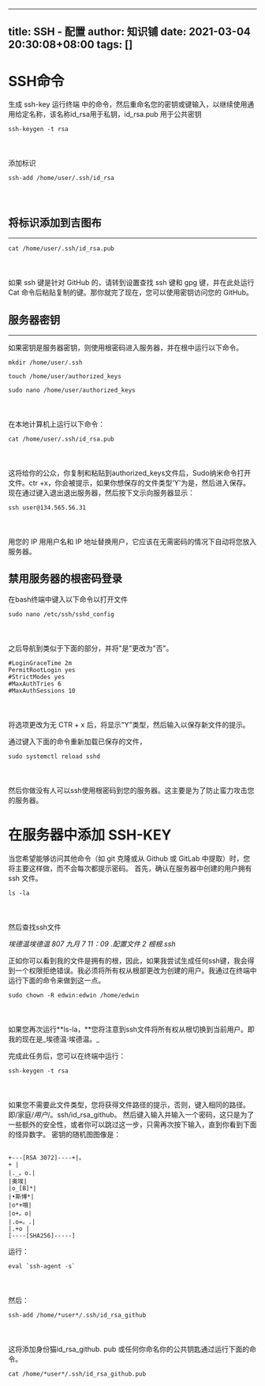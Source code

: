 
---
title: SSH - 配置
author: 知识铺
date: 2021-03-04 20:30:08+08:00
tags: []
---
# [](#ssh-commands)<font _mstmutation="1" _msthash="288184" _msttexthash="5724407">SSH命令</font>

<font _mstmutation="1" _msthash="275951" _msttexthash="850379426">生成 ssh-key 运行终端
中的命令，然后重命名您的密钥或键输入，以继续使用通用给定名称，该名称id_rsa用于私钥，id_rsa.pub 用于公共密钥</font>

```
ssh-keygen -t rsa
```

 <svg xmlns="http://www.w3.org/2000/svg" width="20px" height="20px" viewBox="0 0 24 24" class="highlight-action crayons-icon highlight-action--fullscreen-on" _msthidden="1"><title _msthash="1006096" _msttexthash="419224" _msthidden="1">Enter fullscreen mode</title></svg> <svg xmlns="http://www.w3.org/2000/svg" width="20px" height="20px" viewBox="0 0 24 24" class="highlight-action crayons-icon highlight-action--fullscreen-off" _msthidden="1"><title _msthash="1006642" _msttexthash="385177" _msthidden="1">Exit fullscreen mode</title></svg>

<font _mstmutation="1" _msthash="276523" _msttexthash="12529400">添加标识</font>

```
ssh-add /home/user/.ssh/id_rsa
```

 <svg xmlns="http://www.w3.org/2000/svg" width="20px" height="20px" viewBox="0 0 24 24" class="highlight-action crayons-icon highlight-action--fullscreen-on" _msthidden="1"><title _msthash="1006720" _msttexthash="419224" _msthidden="1">Enter fullscreen mode</title></svg> <svg xmlns="http://www.w3.org/2000/svg" width="20px" height="20px" viewBox="0 0 24 24" class="highlight-action crayons-icon highlight-action--fullscreen-off" _msthidden="1"><title _msthash="1007266" _msttexthash="385177" _msthidden="1">Exit fullscreen mode</title></svg>

## [](#add-the-identity-to-github)<font _mstmutation="1" _msthash="289952" _msttexthash="31448924">将标识添加到吉图布</font>

* * *

```
cat /home/user/.ssh/id_rsa.pub
```

 <svg xmlns="http://www.w3.org/2000/svg" width="20px" height="20px" viewBox="0 0 24 24" class="highlight-action crayons-icon highlight-action--fullscreen-on" _msthidden="1"><title _msthash="1007968" _msttexthash="419224" _msthidden="1">Enter fullscreen mode</title></svg> <svg xmlns="http://www.w3.org/2000/svg" width="20px" height="20px" viewBox="0 0 24 24" class="highlight-action crayons-icon highlight-action--fullscreen-off" _msthidden="1"><title _msthash="1008514" _msttexthash="385177" _msthidden="1">Exit fullscreen mode</title></svg>

如果 ssh 键是针对 GitHub 的，请转到设置查找 ssh 键和 gpg 键，并在此处运行 Cat 命令后粘贴复制的键。那你就完了现在，您可以使用密钥访问您的 GitHub。

## [](#server-key)<font _mstmutation="1" _msthash="303745" _msttexthash="15684422">服务器密钥</font>

* * *

<font _mstmutation="1" _msthash="291213" _msttexthash="279756893">如果密钥是服务器密钥，则使用根密码进入服务器，并在根中运行以下命令。</font>

```
mkdir /home/user/.ssh

touch /home/user/authorized_keys

sudo nano /home/user/authorized_keys
```

 <svg xmlns="http://www.w3.org/2000/svg" width="20px" height="20px" viewBox="0 0 24 24" class="highlight-action crayons-icon highlight-action--fullscreen-on" _msthidden="1"><title _msthash="1042847" _msttexthash="419224" _msthidden="1">Enter fullscreen mode</title></svg> <svg xmlns="http://www.w3.org/2000/svg" width="20px" height="20px" viewBox="0 0 24 24" class="highlight-action crayons-icon highlight-action--fullscreen-off" _msthidden="1"><title _msthash="1043406" _msttexthash="385177" _msthidden="1">Exit fullscreen mode</title></svg>

<font _mstmutation="1" _msthash="291811" _msttexthash="73208590">在本地计算机上运行以下命令：</font>

```
cat /home/user/.ssh/id_rsa.pub
```

 <svg xmlns="http://www.w3.org/2000/svg" width="20px" height="20px" viewBox="0 0 24 24" class="highlight-action crayons-icon highlight-action--fullscreen-on" _msthidden="1"><title _msthash="1043497" _msttexthash="419224" _msthidden="1">Enter fullscreen mode</title></svg> <svg xmlns="http://www.w3.org/2000/svg" width="20px" height="20px" viewBox="0 0 24 24" class="highlight-action crayons-icon highlight-action--fullscreen-off" _msthidden="1"><title _msthash="1044056" _msttexthash="385177" _msthidden="1">Exit fullscreen mode</title></svg>

<font _mstmutation="1" _msthash="292409" _msttexthash="2117065314">这将给你的公众，你复制和粘贴到authorized_keys文件后，Sudo纳米命令打开文件。ctr +x，你会被提示，如果你想保存的文件类型'Y'为是，然后进入保存。现在通过键入退出退出服务器，然后按下文示向服务器显示：</font>

```
ssh user@134.565.56.31
```

 <svg xmlns="http://www.w3.org/2000/svg" width="20px" height="20px" viewBox="0 0 24 24" class="highlight-action crayons-icon highlight-action--fullscreen-on" _msthidden="1"><title _msthash="1044147" _msttexthash="419224" _msthidden="1">Enter fullscreen mode</title></svg> <svg xmlns="http://www.w3.org/2000/svg" width="20px" height="20px" viewBox="0 0 24 24" class="highlight-action crayons-icon highlight-action--fullscreen-off" _msthidden="1"><title _msthash="1044706" _msttexthash="385177" _msthidden="1">Exit fullscreen mode</title></svg>

用您的 IP 用用户名和 IP 地址替换用户，它应该在无需密码的情况下自动将您放入服务器。

## [](#disable-root-password-login-for-the-server)<font _mstmutation="1" _msthash="304044" _msttexthash="46160335">禁用服务器的根密码登录</font>

<font _mstmutation="1" _msthash="290901" _msttexthash="82282057">在bash终端中键入以下命令以打开文件</font>

```
sudo nano /etc/ssh/sshd_config
```

 <svg xmlns="http://www.w3.org/2000/svg" width="20px" height="20px" viewBox="0 0 24 24" class="highlight-action crayons-icon highlight-action--fullscreen-on" _msthidden="1"><title _msthash="1042509" _msttexthash="419224" _msthidden="1">Enter fullscreen mode</title></svg> <svg xmlns="http://www.w3.org/2000/svg" width="20px" height="20px" viewBox="0 0 24 24" class="highlight-action crayons-icon highlight-action--fullscreen-off" _msthidden="1"><title _msthash="1043068" _msttexthash="385177" _msthidden="1">Exit fullscreen mode</title></svg>

<font _mstmutation="1" _msthash="291499" _msttexthash="136077409">之后导航到类似于下面的部分，并将"是"更改为"否"。</font>

```
#LoginGraceTime 2m
PermitRootLogin yes
#StrictModes yes
#MaxAuthTries 6
#MaxAuthSessions 10
```

 <svg xmlns="http://www.w3.org/2000/svg" width="20px" height="20px" viewBox="0 0 24 24" class="highlight-action crayons-icon highlight-action--fullscreen-on" _msthidden="1"><title _msthash="1043159" _msttexthash="419224" _msthidden="1">Enter fullscreen mode</title></svg> <svg xmlns="http://www.w3.org/2000/svg" width="20px" height="20px" viewBox="0 0 24 24" class="highlight-action crayons-icon highlight-action--fullscreen-off" _msthidden="1"><title _msthash="1043718" _msttexthash="385177" _msthidden="1">Exit fullscreen mode</title></svg>

将选项更改为无 CTR + x 后，将显示"Y"类型，然后输入以保存新文件的提示。

<font _mstmutation="1" _msthash="292396" _msttexthash="128147435">通过键入下面的命令重新加载已保存的文件，</font>

```
sudo systemctl reload sshd
```

 <svg xmlns="http://www.w3.org/2000/svg" width="20px" height="20px" viewBox="0 0 24 24" class="highlight-action crayons-icon highlight-action--fullscreen-on" _msthidden="1"><title _msthash="1044134" _msttexthash="419224" _msthidden="1">Enter fullscreen mode</title></svg> <svg xmlns="http://www.w3.org/2000/svg" width="20px" height="20px" viewBox="0 0 24 24" class="highlight-action crayons-icon highlight-action--fullscreen-off" _msthidden="1"><title _msthash="1044693" _msttexthash="385177" _msthidden="1">Exit fullscreen mode</title></svg>

然后你做没有人可以ssh使用根密码到您的服务器。这主要是为了防止蛮力攻击您的服务器。

# [](#adding-an-sshkey-into-your-server)<font _mstmutation="1" _msthash="303758" _msttexthash="21067189">在服务器中添加 SSH-KEY</font>

<font _mstmutation="1" _msthash="290888" _msttexthash="1168796798">当您希望能够访问其他命令（如 git 克隆或从 Github 或 GitLab 中提取）时，您将主要这样做，而不会每次都提示密码。
首先，确认在服务器中创建的用户拥有 ssh 文件。</font>

```
ls -la
```

 <svg xmlns="http://www.w3.org/2000/svg" width="20px" height="20px" viewBox="0 0 24 24" class="highlight-action crayons-icon highlight-action--fullscreen-on" _msthidden="1"><title _msthash="1042496" _msttexthash="419224" _msthidden="1">Enter fullscreen mode</title></svg> <svg xmlns="http://www.w3.org/2000/svg" width="20px" height="20px" viewBox="0 0 24 24" class="highlight-action crayons-icon highlight-action--fullscreen-off" _msthidden="1"><title _msthash="1043055" _msttexthash="385177" _msthidden="1">Exit fullscreen mode</title></svg>

然后查找ssh文件

_埃德温埃德温 807 九月 7 11：09 .配置文件
2 根根.ssh_

<font _mstmutation="1" _msthash="292084" _msttexthash="1501674811">正如你可以看到我的文件是拥有的根，因此，如果我尝试生成任何ssh键，我会得到一个权限拒绝错误。我必须将所有权从根部更改为创建的用户。我通过在终端中运行下面的命令来做到这一点。</font>

 ```
 sudo chown -R edwin:edwin /home/edwin
```

 <svg xmlns="http://www.w3.org/2000/svg" width="20px" height="20px" viewBox="0 0 24 24" class="highlight-action crayons-icon highlight-action--fullscreen-on" _msthidden="1"><title _msthash="1043796" _msttexthash="419224" _msthidden="1">Enter fullscreen mode</title></svg> <svg xmlns="http://www.w3.org/2000/svg" width="20px" height="20px" viewBox="0 0 24 24" class="highlight-action crayons-icon highlight-action--fullscreen-off" _msthidden="1"><title _msthash="1044355" _msttexthash="385177" _msthidden="1">Exit fullscreen mode</title></svg>

如果您再次运行**ls-la，**您将注意到ssh文件将所有权从根切换到当前用户。即我的现在是_埃德温·埃德温。_

<font _mstmutation="1" _msthash="292981" _msttexthash="105957657">完成此任务后，您可以在终端中运行：</font>

```
ssh-keygen -t rsa
```

 <svg xmlns="http://www.w3.org/2000/svg" width="20px" height="20px" viewBox="0 0 24 24" class="highlight-action crayons-icon highlight-action--fullscreen-on" _msthidden="1"><title _msthash="1044771" _msttexthash="419224" _msthidden="1">Enter fullscreen mode</title></svg> <svg xmlns="http://www.w3.org/2000/svg" width="20px" height="20px" viewBox="0 0 24 24" class="highlight-action crayons-icon highlight-action--fullscreen-off" _msthidden="1"><title _msthash="1045330" _msttexthash="385177" _msthidden="1">Exit fullscreen mode</title></svg>

如果您不需要此文件类型，您将获得文件路径的提示，否则，键入相同的路径。即/家庭/_用户_/。ssh/id_rsa_github。
然后键入输入并输入一个密码，这只是为了一些额外的安全性，或者你可以跳过这一步，只需再次按下输入，直到你看到下面的怪异数字。
密钥的随机图图像是：

```

+---[RSA 3072]----+|。
+ |
|._。o.|
|奥埃|
|o_[B]*|
|•斯博*|
|o*+哦|
|o+。o|
|.o=。.|
|.+o |
[----[SHA256]-----]

```

<font _mstmutation="1" _msthash="292669" _msttexthash="14619826">运行：</font>

```
eval `ssh-agent -s`
```

 <svg xmlns="http://www.w3.org/2000/svg" width="20px" height="20px" viewBox="0 0 24 24" class="highlight-action crayons-icon highlight-action--fullscreen-on" _msthidden="1"><title _msthash="1044433" _msttexthash="419224" _msthidden="1">Enter fullscreen mode</title></svg> <svg xmlns="http://www.w3.org/2000/svg" width="20px" height="20px" viewBox="0 0 24 24" class="highlight-action crayons-icon highlight-action--fullscreen-off" _msthidden="1"><title _msthash="1044992" _msttexthash="385177" _msthidden="1">Exit fullscreen mode</title></svg>

<font _mstmutation="1" _msthash="293267" _msttexthash="12516036">然后：</font>

 ```
 ssh-add /home/*user*/.ssh/id_rsa_github
```

 <svg xmlns="http://www.w3.org/2000/svg" width="20px" height="20px" viewBox="0 0 24 24" class="highlight-action crayons-icon highlight-action--fullscreen-on" _msthidden="1"><title _msthash="1045083" _msttexthash="419224" _msthidden="1">Enter fullscreen mode</title></svg> <svg xmlns="http://www.w3.org/2000/svg" width="20px" height="20px" viewBox="0 0 24 24" class="highlight-action crayons-icon highlight-action--fullscreen-off" _msthidden="1"><title _msthash="1045642" _msttexthash="385177" _msthidden="1">Exit fullscreen mode</title></svg>

<font _mstmutation="1" _msthash="291161" _msttexthash="335454834">这将添加身份猫id_rsa_github. pub 或任何你命名你的公共钥匙通过运行下面的命令。</font>

```
cat /home/*user*/.ssh/id_rsa_github.pub
```

 <svg xmlns="http://www.w3.org/2000/svg" width="20px" height="20px" viewBox="0 0 24 24" class="highlight-action crayons-icon highlight-action--fullscreen-on" _msthidden="1"><title _msthash="1042795" _msttexthash="419224" _msthidden="1">Enter fullscreen mode</title></svg> <svg xmlns="http://www.w3.org/2000/svg" width="20px" height="20px" viewBox="0 0 24 24" class="highlight-action crayons-icon highlight-action--fullscreen-off" _msthidden="1"><title _msthash="1043354" _msttexthash="385177" _msthidden="1">Exit fullscreen mode</title></svg>


